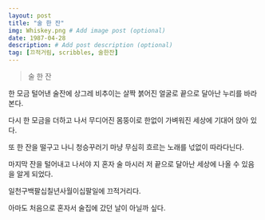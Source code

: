 ```yaml
---
layout: post
title: "술 한 잔"
img: Whiskey.png # Add image post (optional)
date: 1987-04-28
description: # Add post description (optional)
tag: [끄적거림, scribbles, 술한잔]
---
```

> 술 한 잔


한 모금 털어낸 술잔에 상그레 비추이는
살짝 붉어진 얼굴로
끝으로 달아난 누리를 바라본다.
   
다시 한 모금을 더하고 나서
무디어진 몸뚱이로
한없이 가벼워진 세상에 기대어 앉아 있다.
   
또 한 잔을 떨구고 나니
청승꾸러기 마냥
무심히 흐르는 노래를 넋없이 따라다닌다.
   
마지막 잔을 털어내고 나서야
지 혼자 술 마시러
저 끝으로 달아난 세상에 나올 수 있음을 알게 되었다.
   
   
   
   
일천구백팔십칠년사월이십팔일에 끄적거리다.
   
   
   
아마도 처음으로 혼자서 술집에 갔던 날이 아닐까 싶다. 
